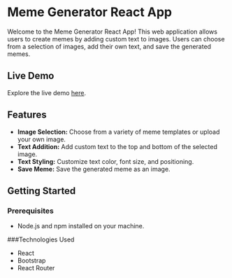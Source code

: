 # Meme Generator React App

Welcome to the Meme Generator React App! This web application allows users to create memes by adding custom text to images. Users can choose from a selection of images, add their own text, and save the generated memes.

## Live Demo

Explore the live demo [here](https://animated-pie-7df3e7.netlify.app/).


## Features

- **Image Selection:** Choose from a variety of meme templates or upload your own image.
- **Text Addition:** Add custom text to the top and bottom of the selected image.
- **Text Styling:** Customize text color, font size, and positioning.
- **Save Meme:** Save the generated meme as an image.

## Getting Started

### Prerequisites

- Node.js and npm installed on your machine.


###Technologies Used
- React
- Bootstrap
- React Router
